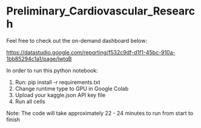 # Preliminary_Cardiovascular_Research

Feel free to check out the on-demand dashboard below: 

https://datastudio.google.com/reporting/f532c9df-d1f1-45bc-910a-1bb85294c1a1/page/lwtqB

In order to run this python notebook:

1. Run: pip install -r requirements.txt
2. Change runtime type to GPU in Google Colab
3. Upload your kaggle.json API key file
4. Run all cells

Note: The code will take approximately 22 - 24 minutes to run from start to finish
